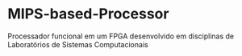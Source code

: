# MIPS-based-Processor
Processador funcional em um FPGA desenvolvido em disciplinas de Laboratórios de Sistemas Computacionais
